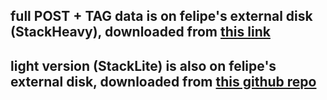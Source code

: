 ## full POST + TAG data is on felipe's external disk (StackHeavy), downloaded from [this link](https://archive.org/details/stackexchange)

## light version (StackLite) is also on felipe's external disk, downloaded from [this github repo](https://github.com/dgrtwo/StackLite)


